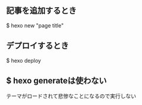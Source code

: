 ## 記事を追加するとき
$ hexo new "page title"

## デプロイするとき
$ hexo deploy

## $ hexo generateは使わない
テーマがロードされて悲惨なことになるので実行しない